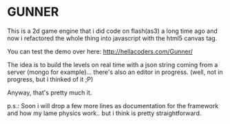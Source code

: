 GUNNER
=============

This is a 2d game engine that i did code on flash(as3) a long time ago and now i refactored the whole thing into javascript with the html5 canvas tag.

You can test the demo over here: http://hellacoders.com/Gunner/


The idea is to build the levels on real time with a json string coming from a server (mongo for example)... there's also an editor in progress. (well, not in progress, but i thinked of it ;P)


Anyway, that's pretty much it.


p.s.: Soon i will drop a few more lines as documentation for the framework and how my lame physics work.. but i think is pretty straightforward.
